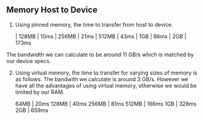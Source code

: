 
## Memory Host to Device

1. Using pinned memory, the time to transfer from host to device.

    | 128MB  | 10ms
    | 256MB  | 21ms
    | 512MB  | 43ms
    | 1GB    | 86ms
    | 2GB    | 173ms

The bandwidth we can calculate to be around 11 GB/s which is matched by our device specs.

2. Using virtual memory, the time to transfer for varying sizes of memory is as follows.
The bandwith we calculate is around 3 GB/s. However we have all the advantages of using
virtual memory, otherwise we would be limited by our RAM.

    64MB  | 20ms
    128MB | 40ms
    256MB | 81ms
    512MB | 166ms
    1GB   | 328ms
    2GB   | 659ms

